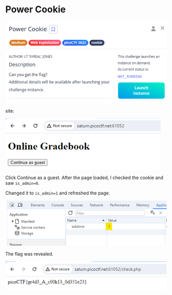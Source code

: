 # Power Cookie

![image.png](image.png)

site:

![image.png](image%201.png)

Click Continue as a guest. After the page loaded, I checked the cookie and saw `is_admin=0`.

Changed it to `is_admin=1` and refreshed the page.

![image.png](image%202.png)

The flag was revealed.

![image.png](image%203.png)

